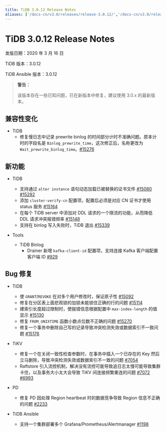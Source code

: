 ```yaml
---
title: TiDB 3.0.12 Release Notes
aliases: ['/docs-cn/v3.0/releases/release-3.0.12/','/docs-cn/v3.0/releases/3.0.12/']
---
```


# TiDB 3.0.12 Release Notes

发版日期：2020 年 3 月 16 日

TiDB 版本：3.0.12

TiDB Ansible 版本：3.0.12

> **警告：**
>
> 该版本存在一些已知问题，已在新版本中修复，建议使用 3.0.x 的最新版本。

## 兼容性变化

+ TiDB
    - 修复慢日志中记录 prewrite binlog 的时间部分计时不准确问题。原本计时的字段名是 `Binlog_prewrite_time`，这次修正后，名称更改为 `Wait_prewrite_binlog_time`。[#15276](https://github.com/pingcap/tidb/pull/15276)

## 新功能

+ TiDB
    - 支持通过 `alter instance` 语句动态加载已被替换的证书文件 [#15080](https://github.com/pingcap/tidb/pull/15080) [#15292](https://github.com/pingcap/tidb/pull/15292)
    - 添加 `cluster-verify-cn` 配置项，配置后必须是对应 CN 证书才使用 status 服务 [#15164](https://github.com/pingcap/tidb/pull/15164)
    - 在每个 TiDB server 中添加对 DDL 请求的一个限流的功能，从而降低 DDL 请求冲突报错频率 [#15148](https://github.com/pingcap/tidb/pull/15148)
    - 支持在 binlog 写入失败时，TiDB 退出 [#15339](https://github.com/pingcap/tidb/pull/15339)

+ Tools
    - TiDB Binlog
        - Drainer 新增 `kafka-client-id` 配置项，支持连接 Kafka 客户端配置客户端 ID [#929](https://github.com/pingcap/tidb-binlog/pull/929)

## Bug 修复

+ TiDB
    - 使 `GRANT`/`REVOKE` 在对多个用户修改时，保证原子性 [#15092](https://github.com/pingcap/tidb/pull/15092)
    - 修复在分区表上面悲观锁的加锁未能锁住正确的行的问题 [#15114](https://github.com/pingcap/tidb/pull/15114)
    - 建索引长度超过限制时，使报错信息根据配置中 `max-index-length` 的值显示 [#15130](https://github.com/pingcap/tidb/pull/15130)
    - 修复 `FROM_UNIXTIME` 函数小数点位数不正确的问题 [#15270](https://github.com/pingcap/tidb/pull/15270)
    - 修复一个事务中删除自己写的记录导致冲突检测失效或数据索引不一致问题 [#15176](https://github.com/pingcap/tidb/pull/15176)

+ TiKV
    - 修复一个在关闭一致性检查参数时，在事务中插入一个已存在的 Key 然后立马删除，导致冲突检测失效或数据索引不一致的问题 [#7054](https://github.com/tikv/tikv/pull/7054)
    - Raftstore 引入流控机制，解决没有流控可能导致追日志太慢可能导致集群卡住，以及事务大小太大会导致 TiKV 间连接频繁重连的问题 [#7072](https://github.com/tikv/tikv/pull/7072) [#6993](https://github.com/tikv/tikv/pull/6993)

+ PD
    - 修复 PD 因处理 Region heartbeat 时的数据竞争导致 Region 信息不正确的问题 [#2233](https://github.com/pingcap/pd/pull/2233)

+ TiDB Ansible
    - 支持一个集群部署多个 Grafana/Prometheus/Alertmanager [#1198](https://github.com/pingcap/tidb-ansible/pull/1198)
